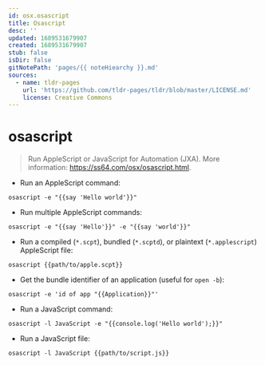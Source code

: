 ```yaml
---
id: osx.osascript
title: Osascript
desc: ''
updated: 1689531679907
created: 1689531679907
stub: false
isDir: false
gitNotePath: 'pages/{{ noteHiearchy }}.md'
sources:
  - name: tldr-pages
    url: 'https://github.com/tldr-pages/tldr/blob/master/LICENSE.md'
    license: Creative Commons
---
```

# osascript

> Run AppleScript or JavaScript for Automation (JXA).
> More information: <https://ss64.com/osx/osascript.html>.

- Run an AppleScript command:

`osascript -e "{{say 'Hello world'}}"`

- Run multiple AppleScript commands:

`osascript -e "{{say 'Hello'}}" -e "{{say 'world'}}"`

- Run a compiled (`*.scpt`), bundled (`*.scptd`), or plaintext (`*.applescript`) AppleScript file:

`osascript {{path/to/apple.scpt}}`

- Get the bundle identifier of an application (useful for `open -b`):

`osascript -e 'id of app "{{Application}}"'`

- Run a JavaScript command:

`osascript -l JavaScript -e "{{console.log('Hello world');}}"`

- Run a JavaScript file:

`osascript -l JavaScript {{path/to/script.js}}`

